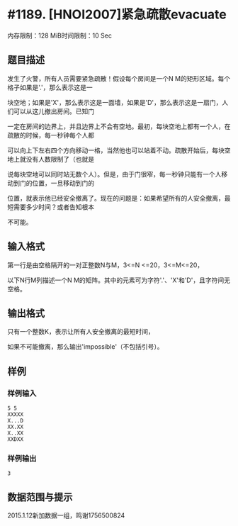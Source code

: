 # #1189. [HNOI2007]紧急疏散evacuate

内存限制：128 MiB时间限制：10 Sec

## 题目描述

发生了火警，所有人员需要紧急疏散！假设每个房间是一个N M的矩形区域。每个格子如果是'.'，那么表示这是一

块空地；如果是'X'，那么表示这是一面墙，如果是'D'，那么表示这是一扇门，人们可以从这儿撤出房间。已知门

一定在房间的边界上，并且边界上不会有空地。最初，每块空地上都有一个人，在疏散的时候，每一秒钟每个人都

可以向上下左右四个方向移动一格，当然他也可以站着不动。疏散开始后，每块空地上就没有人数限制了（也就是

说每块空地可以同时站无数个人）。但是，由于门很窄，每一秒钟只能有一个人移动到门的位置，一旦移动到门的

位置，就表示他已经安全撤离了。现在的问题是：如果希望所有的人安全撤离，最短需要多少时间？或者告知根本

不可能。

## 输入格式

第一行是由空格隔开的一对正整数N与M，3<=N <=20，3<=M<=20，

以下N行M列描述一个N M的矩阵。其中的元素可为字符'.'、'X'和'D'，且字符间无空格。

## 输出格式

只有一个整数K，表示让所有人安全撤离的最短时间，

如果不可能撤离，那么输出'impossible'（不包括引号）。

## 样例

### 样例输入

    
    5 5  
    XXXXX
    X...D
    XX.XX
    X..XX
    XXDXX
    

### 样例输出

    
    3
    

## 数据范围与提示

2015.1.12新加数据一组，鸣谢1756500824
